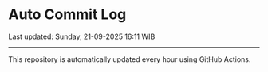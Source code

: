 # Auto Commit Log

Last updated: Sunday, 21-09-2025 16:11 WIB

---

This repository is automatically updated every hour using GitHub Actions.
